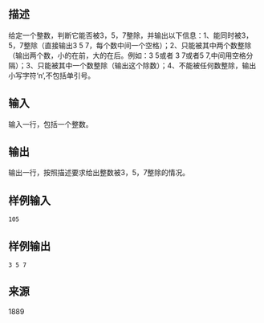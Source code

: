 ## 描述


给定一个整数，判断它能否被3，5，7整除，并输出以下信息：1、能同时被3，5，7整除（直接输出3 5 7，每个数中间一个空格）；2、只能被其中两个数整除（输出两个数，小的在前，大的在后。例如：3 5或者 3 7或者5 7,中间用空格分隔）；3、只能被其中一个数整除（输出这个除数）；4、不能被任何数整除，输出小写字符‘n’,不包括单引号。

## 输入


输入一行，包括一个整数。

## 输出


输出一行，按照描述要求给出整数被3，5，7整除的情况。

## 样例输入


```
105
```


## 样例输出


```
3 5 7
```


## 来源


1889

